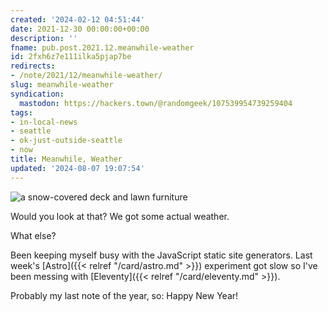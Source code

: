 ```yaml
---
created: '2024-02-12 04:51:44'
date: 2021-12-30 00:00:00+00:00
description: ''
fname: pub.post.2021.12.meanwhile-weather
id: 2fxh6z7e111ilka5pjap7be
redirects:
- /note/2021/12/meanwhile-weather/
slug: meanwhile-weather
syndication:
  mastodon: https://hackers.town/@randomgeek/107539954739259404
tags:
- in-local-news
- seattle
- ok-just-outside-seattle
- now
title: Meanwhile, Weather
updated: '2024-08-07 19:07:54'
---
```


![a snow-covered deck and lawn furniture](assets/img/2021/cover-2021-12-30.jpg "hey we got some snow")

Would you look at that? We got some actual weather.

What else?

Been keeping myself busy with the JavaScript static site generators. Last week's [Astro]({{< relref "/card/astro.md" >}}) experiment got slow so I've been messing with [Eleventy]({{< relref "/card/eleventy.md" >}}).

Probably my last note of the year, so: Happy New Year!
